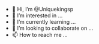 - 👋 Hi, I’m @Uniquekingsp
- 👀 I’m interested in ...
- 🌱 I’m currently learning ...
- 💞️ I’m looking to collaborate on ...
- 📫 How to reach me ...

<!---
Uniquekingsp/Uniquekingsp is a ✨ special ✨ repository because its `README.md` (this file) appears on your GitHub profile.
You can click the Preview link to take a look at your changes.
--->
